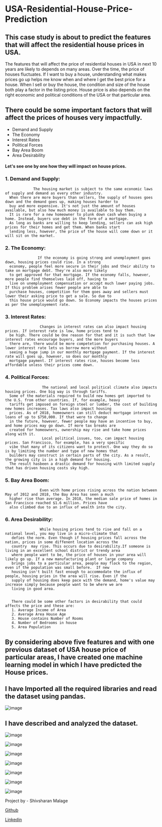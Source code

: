 # USA-Residential-House-Price-Prediction

## This case study is about to predict the features that will affect the  residential house prices in USA.  

The features that will affect the price of residential houses in USA in next 10 years are likely to depends on many areas.
Over the time, the price of houses fluctuates. If I want to buy a house, understanding what makes prices go up helps me know when and where I get the best price for a house. When I sell or buy the house, the condition and size of the house both play a factor in the listing price. House price is also depends on the right economic and political conditions of the USA or that particular area.

## There could be some important factors that will affect the prices of houses very impactfully.
- Demand and Supply
- The Economy
- Interest Rates
- Political Forces
- Bay Area Boom
- Area Desirability

#### Let's see one by one how they will impact on house prices.

### 1. Demand and Supply:
                 The housing market is subject to the same economic laws of supply and demand as every other industry. 
      When there are more buyers than sellers, the supply of houses goes down and the demand goes up, making houses harder to 
      buy and more expensive. It's not just the amount of houses available, but also how much money is available to buy them.
      It is rare for a new homeowner to plunk down cash when buying a home. Instead, buyers use debt in the form of a mortgage.
      As long as banks are willing to keep lending, sellers can ask high prices for their homes and get them. When banks start
      lending less, however, the price of the house will come down or it will sit on the market.

### 2. The Economy:
                   If the economy is going strong and unemployment goes down, housing prices could rise. In a strong
      economy, people feel more secure in their jobs and their ability to take on mortgage debt. They're also more likely 
      to get approved for that mortgage. If the economy falls, however, more people find themselves laid off, having to 
      live on unemployment compensation or accept much lower paying jobs. If this problem arises fewer people are able to 
      purchase houses, competition for them goes away and sellers must lower their asking price to get a sale. So due to 
      this house price would go down. So Economy impacts the houses prices as per the unemployement rate. 
      
### 3. Interest Rates:
                    Changes in interest rates can also impact housing prices. If interest rate is low, home prices tend to 
      be high. There could be One reason for that and it is such that low interest rates encourage buyers, and the more buyers
      there are, there would be more competetion for purchasing houses. A lower interest rate lets us borrow more without 
      seeing a huge jump in our monthly mortgage payment. If the interest rate will goes up, however, so does our monthly 
      mortgage payment. If interest rates rise, houses become less affordable unless their prices come down.

### 4. Political Forces:
                     The national and local political climate also impacts housing prices. One big way is through tariffs.
      Some of the materials required to build new homes get imported to the U.S. from other countries. If, for example, heavy
      tariffs get imposed on foreign steel or lumber, the cost of building new homes increases. Tax laws also impact housing 
      prices. As of 2018, homeowners can still deduct mortgage interest on loans of up to $750,000. If that were to change 
      in the future, however, fewer people may have an incentive to buy, and home prices may go down. If more tax breaks are
      created for homeowners, ownership may rise and take home prices along with it. 
                     Local political issues, too, can impact housing prices. San Francisco, for example, has a very specific 
      vibe that many of its citizens want to protect. One way they do so is by limiting the number and type of new homes that
      builders may construct in certain parts of the city. As a result, the growing city is in a high demand for housing. 
      The result hasbeen a drastic demand for housing with limited supply that has driven housing costs sky high. 
      
      
### 5. Bay Area Boom:
                    Even with home prices rising across the nation between May of 2012 and 2018, the Bay Area has seen a much
      higher rise than average. In 2018, the median sale price of homes in San Francisco reached $1.6 million. Prices have 
      also climbed due to an influx of wealth into the city. 
                      
      
### 6. Area Desirability:
                    While housing prices tend to rise and fall on a national level, you may live in a micro-climate that
       defies the norm. Even though if housing prices fall across the nation, prices in some diffenent location across the 
       country  may rise. This occurs due to desirability.If someone is living in an excellent school district or trendy area
       where people want to be, the price of houses in your area will likely go up. If a new manufacturing plant or large company 
       brings jobs to a particular area, people may flock to the region, even if the population was small before.  If new 
       housing isn't built fast enough to accommodate the influx of people, housing pries in the area will rise. Even if the 
       supply of housing does keep pace with the demand, home's value may increase simply because people want to be where we are 
       living in good area.
      
      
       There could be some other factors in desirability that could affects the price and these are:
       1. Average Income of Area
       2. Average Area House Age
       3. House contains Number of Rooms
       4. Number of Bedrooms in house
       5. Area Population

## By considering above five features and with one previous dataset of USA house price of particular areas, I have created one machine learning model in which I have predicted the House prices.

## I have Imported all the required libraries and read the dataset using pandas.

![image](https://user-images.githubusercontent.com/104545490/170655293-536574c8-e9a4-41bf-8e24-550069b15f82.png)

## I have described and analyzed the dataset.

![image](https://user-images.githubusercontent.com/104545490/170655495-f7d452b1-8487-4a5d-bcac-8376e64f486e.png)



![image](https://user-images.githubusercontent.com/104545490/170655688-b578921f-960d-48ca-8a21-ca85e27c1fb6.png)

![image](https://user-images.githubusercontent.com/104545490/170655888-963732b0-67bc-45da-9e1b-1f222234a18c.png)

![image](https://user-images.githubusercontent.com/104545490/170655996-29a02650-b70c-4101-bca9-bb3cf3fb8a64.png)

![image](https://user-images.githubusercontent.com/104545490/170656081-2e2e0502-8df6-47cd-9f0f-90304ec1a1d4.png)

![image](https://user-images.githubusercontent.com/104545490/170656175-4c3604e1-7483-4598-a00a-887106ddadd2.png)

![image](https://user-images.githubusercontent.com/104545490/170656486-792887b2-d0ee-4b3a-a607-43e0e0705696.png)

Project by - Shivsharan Malage

[Github](https://github.com/Shivmalge)

[Linkedin](https://www.linkedin.com/in/shivsharan-malage-99802a230/)















       
                  
